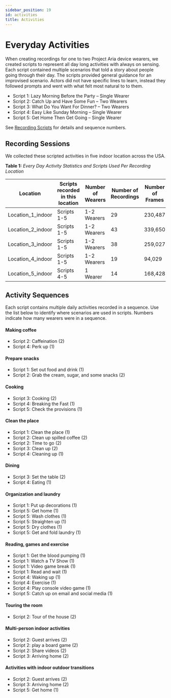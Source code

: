 ```yaml
---
sidebar_position: 19
id: activities
title: Activities
---
```

# Everyday Activities

When creating recordings for one to two Project Aria device wearers, we created scripts to represent all day long activities with always on sensing. Each script contained multiple scenarios that told a story about people going through their day. The scripts provided general guidance for an improvised scenario. Actors did not have specific lines to learn, instead they followed prompts and went with what felt most natural to to them.


* Script 1: Lazy Morning Before the Party – Single Wearer
* Script 2: Catch Up and Have Some Fun – Two Wearers
* Script 3: What Do You Want For Dinner? – Two Wearers
* Script 4: Easy Like Sunday Morning – Single Wearer
* Script 5: Get Home Then Get Going – Single Wearer

See [Recording Scripts](pilotdata/everyday/scripts.md) for details and sequence numbers.


## Recording Sessions

We collected these scripted activities in five indoor location across the USA.


**Table 1:** *Every Day Activity Statistics and Scripts Used Per Recording Location*

|Location  |Scripts recorded in this location  |Number of Wearers  |Number of Recordings  |Number of Frames  |Number of RGB Frames  |Total duration (hours)  |
|---  |---  |---  |---  |---  |---  |---  |
|Location_1_indoor  |Scripts 1-5  |1-2 Wearers  |29  |230,487  |115,235  |1.6  |
|Location_2_indoor  |Scripts 1-5  |1-2 Wearers  |43  |339,650  |169,824  |2.3  |
|Location_3_indoor  |Scripts 1-5  |1-2 Wearers  |38  |259,027  |129,514  |1.7  |
|Location_4_indoor  |Scripts 1-5  |1-2 Wearers  |19  |94,029  |47,015  |0.6  |
|Location_5_indoor  |Scripts 4-5  |1 Wearer  |14  |168,428  |84,214  |1.1  |


## Activity Sequences

Each script contains multiple daily activities recorded in a sequence. Use the list below to identify where scenarios are used in scripts. Numbers indicate how many wearers were in a sequence.

#### Making coffee

* Script 2: Caffeination (2)
* Script 4: Perk up (1)

#### Prepare snacks

* Script 1: Set out food and drink (1)
* Script 2: Grab the cream, sugar, and some snacks (2)

#### Cooking

* Script 3: Cooking (2)
* Script 4: Breaking the Fast (1)
* Script 5: Check the provisions (1)

#### Clean the place

* Script 1: Clean the place (1)
* Script 2: Clean up spilled coffee (2)
* Script 2: Time to go (2)
* Script 3: Clean up (2)
* Script 4: Cleaning up (1)

#### Dining

* Script 3: Set the table (2)
* Script 4: Eating (1)

#### Organization and laundry

* Script 1: Put up decorations (1)
* Script 5: Get home (1)
* Script 5: Wash clothes (1)
* Script 5: Straighten up (1)
* Script 5: Dry clothes (1)
* Script 5: Get and fold laundry (1)

#### Reading, games and exercise

* Script 1: Get the blood pumping (1)
* Script 1: Watch a TV Show (1)
* Script 1: Video game break (1)
* Script 1: Read and wait (1)
* Script 4: Waking up (1)
* Script 4: Exercise (1)
* Script 4: Play console video game (1)
* Script 5: Catch up on email and social media (1)

#### Touring the room

* Script 2: Tour of the house (2)

#### Multi-person indoor activities

* Script 2: Guest arrives (2)
* Script 2: play a board game (2)
* Script 2: Share videos (2)
* Script 3: Arriving home (2)


#### Activities with indoor outdoor transitions

* Script 2: Guest arrives (2)
* Script 3: Arriving home (2)
* Script 5: Get home (1)
